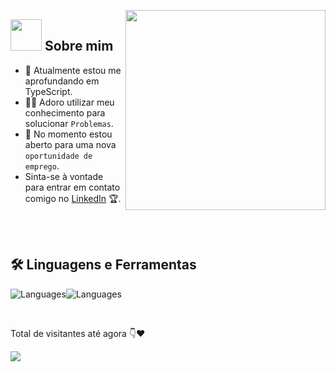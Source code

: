 <picture> <img align="right" src="https://github.com/7oSkaaa/7oSkaaa/blob/main/Images/Right_Side.gif" width = 320px ></picture>

## <picture><img src = "https://github.com/7oSkaaa/7oSkaaa/blob/main/Images/about_me.gif?raw=true" width = 50px></picture> Sobre mim


- 🌱 Atualmente estou me aprofundando em TypeScript.
- :technologist: Adoro utilizar meu conhecimento para solucionar `Problemas`.
- :thinking: No momento estou aberto para uma nova `oportunidade de emprego`.
- Sinta-se à vontade para entrar em contato comigo no [LinkedIn](www.linkedin.com/in/luis-eduardo-sl) 🏆.
<br>
<br>

   ## 🛠️ Linguagens e Ferramentas

![Languages](https://go-skill-icons.vercel.app/api/icons?i=ts,js,mysql)![Languages](https://go-skill-icons.vercel.app/api/icons?i=nodejs,prisma,react,bootstrap,css,html,scss,figma,git)

<br>

<p>Total de visitantes até agora  👇❤️</p>
<img src="https://profile-counter.glitch.me/Luis-eduardo-sl/count.svg">

